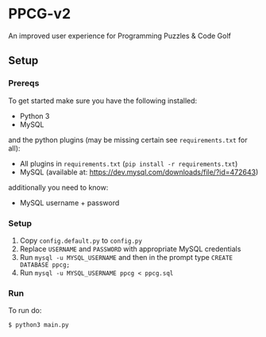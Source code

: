 # PPCG-v2
An improved user experience for Programming Puzzles &amp; Code Golf

## Setup
### Prereqs
To get started make sure you have the following installed:

 - Python 3
 - MySQL
 
and the python plugins (may be missing certain see `requirements.txt` for all):

 - All plugins in `requirements.txt` (`pip install -r requirements.txt`)
 - MySQL (available at: https://dev.mysql.com/downloads/file/?id=472643)

additionally you need to know:

 - MySQL username + password

### Setup

 1. Copy `config.default.py` to `config.py`
 2. Replace `USERNAME` and `PASSWORD` with appropriate MySQL credentials
 3. Run `mysql -u MYSQL_USERNAME` and then in the prompt type `CREATE DATABASE ppcg;`
 4. Run `mysql -u MYSQL_USERNAME ppcg < ppcg.sql`

### Run
To run do:

```bash
$ python3 main.py
```
